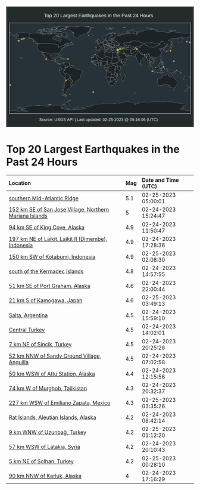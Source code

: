 ![Map](./map.png)

# Top 20 Largest Earthquakes in the Past 24 Hours

| Location | Mag | Date and Time (UTC) |
|:---|:---|:---|
| [southern Mid-Atlantic Ridge](https://earthquake.usgs.gov/earthquakes/eventpage/us6000jrh4) | 5.1 | 02-25-2023 05:00:01 |
| [152 km SE of San Jose Village, Northern Mariana Islands](https://earthquake.usgs.gov/earthquakes/eventpage/us6000jrca) | 5 | 02-24-2023 15:24:47 |
| [94 km SE of King Cove, Alaska](https://earthquake.usgs.gov/earthquakes/eventpage/us6000jra2) | 4.9 | 02-24-2023 11:50:47 |
| [197 km NE of Laikit, Laikit II (Dimembe), Indonesia](https://earthquake.usgs.gov/earthquakes/eventpage/us6000jrdd) | 4.9 | 02-24-2023 17:28:36 |
| [150 km SW of Kotabumi, Indonesia](https://earthquake.usgs.gov/earthquakes/eventpage/us6000jrgl) | 4.9 | 02-25-2023 02:08:30 |
| [south of the Kermadec Islands](https://earthquake.usgs.gov/earthquakes/eventpage/us6000jrbs) | 4.8 | 02-24-2023 14:57:55 |
| [51 km SE of Port Graham, Alaska](https://earthquake.usgs.gov/earthquakes/eventpage/ak0232jbnptv) | 4.6 | 02-24-2023 22:00:44 |
| [21 km S of Kamogawa, Japan](https://earthquake.usgs.gov/earthquakes/eventpage/us6000jrh0) | 4.6 | 02-25-2023 03:49:13 |
| [Salta, Argentina](https://earthquake.usgs.gov/earthquakes/eventpage/us6000jrcg) | 4.5 | 02-24-2023 15:59:10 |
| [Central Turkey](https://earthquake.usgs.gov/earthquakes/eventpage/us6000jral) | 4.5 | 02-24-2023 14:02:01 |
| [7 km NE of Sincik, Turkey](https://earthquake.usgs.gov/earthquakes/eventpage/us6000jrej) | 4.5 | 02-24-2023 20:25:28 |
| [52 km NNW of Sandy Ground Village, Anguilla](https://earthquake.usgs.gov/earthquakes/eventpage/us6000jr7i) | 4.5 | 02-24-2023 07:02:58 |
| [50 km WSW of Attu Station, Alaska](https://earthquake.usgs.gov/earthquakes/eventpage/us6000jra5) | 4.4 | 02-24-2023 12:15:56 |
| [74 km W of Murghob, Tajikistan](https://earthquake.usgs.gov/earthquakes/eventpage/us6000jrek) | 4.3 | 02-24-2023 20:32:37 |
| [227 km WSW of Emiliano Zapata, Mexico](https://earthquake.usgs.gov/earthquakes/eventpage/us6000jrgx) | 4.3 | 02-25-2023 03:35:26 |
| [Rat Islands, Aleutian Islands, Alaska](https://earthquake.usgs.gov/earthquakes/eventpage/us6000jr84) | 4.2 | 02-24-2023 08:42:14 |
| [9 km WNW of Uzunbağ, Turkey](https://earthquake.usgs.gov/earthquakes/eventpage/us6000jrgg) | 4.2 | 02-25-2023 01:12:20 |
| [57 km WSW of Latakia, Syria](https://earthquake.usgs.gov/earthquakes/eventpage/us6000jref) | 4.2 | 02-24-2023 20:10:43 |
| [5 km NE of Solhan, Turkey](https://earthquake.usgs.gov/earthquakes/eventpage/us6000jrg8) | 4.2 | 02-25-2023 00:28:10 |
| [90 km NNW of Karluk, Alaska](https://earthquake.usgs.gov/earthquakes/eventpage/ak0232j8ry4u) | 4 | 02-24-2023 17:16:29 |
